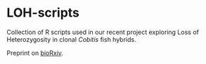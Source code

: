 # LOH-scripts

Collection of R scripts used in our recent project exploring Loss of Heterozygosity in clonal *Cobitis* fish hybrids.

Preprint on [bioRxiv](https://doi.org/10.1101/2020.07.30.229369).
